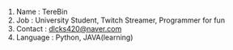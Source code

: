 1. Name : TereBin
2. Job : University Student, Twitch Streamer, Programmer for fun
3. Contact : dlcks420@naver.com
4. Language : Python, JAVA(learning)
